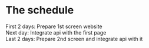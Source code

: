 # The schedule
First 2 days: Prepare 1st screen website\
Next day: Integrate api with the first page\
Last 2 days: Prepare 2nd screen and integrate api with it